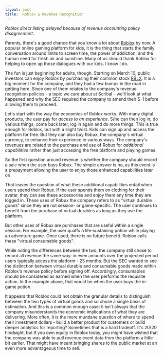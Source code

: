 ```yaml
---
layout: post
title:  Roblox & Revenue Recognition
---
```


*Roblox direct listing delayed because of revenue accounting policy disagreement.*

<!--excerpt--> 

Parents, there's a good chance that you know a lot about [Roblox](https://corp.roblox.com/) by now.  A popular online gaming platform for kids, it is the thing that starts the family conversation around limits to screen time, the power of addiction, and the human need for fresh air and sunshine.   Many of us should thank Roblox for helping to open up those dialogues with our kids.  I know I do.

The fun is just beginning for adults, though.  Starting on March 10, public investors can enjoy Roblox by purchasing their common stock [RBLX](https://www.nyse.com/quote/XNYS:RBLX).  It is a big moment for the company, and they had a few bumps in the road in getting here.  Since one of them relates to the company's revenue recognition policies - a topic we care about at Scribal - we'll look at what happened and why the SEC required the company to amend their S-1 before allowing them to proceed.

Let's start with the way the economics of Roblox works.  With many digital products,  the user pay for *access to an experience*.  S/he can then log in, do various things, come back later, log in again and do more things.  This is true enough for Roblox, but with a slight twist.  Kids can sign up and access the platform for free.  But they can also buy Robux, the company's virtual currency, to enhance their experience in various ways.  The company's revenues are related to the purchase and use of Robux for *additional capabilities* rather than just accessing the free platform and playing games.

So the first question around revenue is whether the company should record a sale when the user buys Robux.  The simple answer is no, as this event is a prepayment allowing the user to enjoy those enhanced capabilities later on.  

That leaves the question of what these additional capabilities entail when users spend their Robux.  If the user spends them on clothing for their avatar, they can see these accessories and enjoy them any time they are logged in.  These uses of Robux the company refers to as "virtual durable goods"  since they are not session- or game-specific.  The user continues to benefit from the purchase of virtual durables as long as they use the platform.  

But other uses of Robux are purchases that are useful within a single session.  For example, the user quaffs a life-sustaining potion while playing an adventure game.  Once used, there is no future benefit.  Roblox calls these "virtual consumable goods".    

While noting the differences between the two, the company still chose to record all revenue the same way: in even amounts over the projected period users typically access the platform -  23 months.  But the SEC wanted to see the distinction between virtual durable and consumable goods made within Roblox's revenue policy before signing off.  Accordingly, consumables should be considered as earned when the user performs the requisite action.  In the example above, that would be when the user buys the in-game potion.  
  
It appears that Roblox could not obtain the granular details to distinguish between the two types of virtual goods and so chose a single basis of estimation.  And this is a common enough case: it isn't always that the company misunderstands the economic implications of what they are delivering.   More often, it is the more mundane question of where to spend their investment dollars -  build a better product for customers or build deeper analytics for reporting?  Sometimes that is a hard tradeoff.  It's 20/20 hindsight, but if you own equity in Roblox today, you might have wished that the company was able to pull revenue event data from the platform a little bit earlier.  That might have meant bringing shares to the public market at an even more advantageous time to sell.
